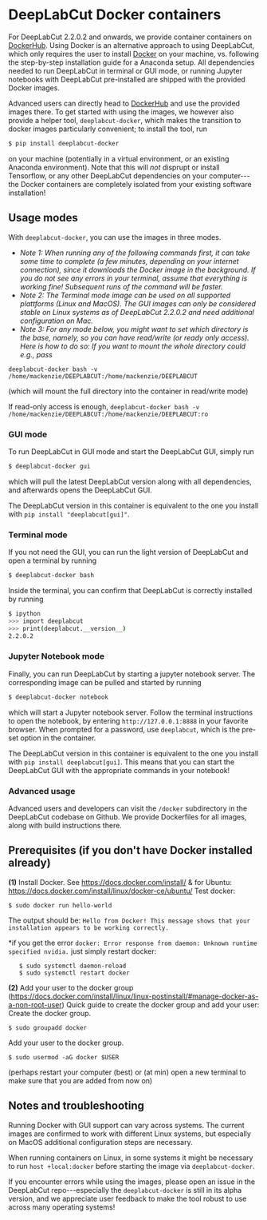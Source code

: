 # DeepLabCut Docker containers

For DeepLabCut 2.2.0.2 and onwards, we provide container containers on [DockerHub](https://hub.docker.com/r/deeplabcut/deeplabcut). Using Docker is an alternative approach to using DeepLabCut, which only requires the user to install [Docker](https://www.docker.com/) on your machine, vs. following the step-by-step installation guide for a Anaconda setup. All dependencies needed to run DeepLabCut in terminal or GUI mode, or running Jupyter notebooks with DeepLabCut pre-installed are shipped with the provided Docker images.

Advanced users can directly head to [DockerHub](https://hub.docker.com/r/deeplabcut/deeplabcut) and use the provided images there. To get started with using the images, we however also provide a helper tool, `deeplabcut-docker`, which makes the transition to docker images particularly convenient; to install the tool, run

``` bash
$ pip install deeplabcut-docker
```

on your machine (potentially in a virtual environment, or an existing Anaconda environment).
Note that this will *not* disprupt or install Tensorflow, or any other DeepLabCut dependencies on your computer---the Docker containers are completely isolated from your existing software installation!

## Usage modes

With `deeplabcut-docker`, you can use the images in three modes.

- *Note 1: When running any of the following commands first, it can take some time to complete (a few minutes, depending on your internet connection), since it downloads the Docker image in the background. If you do not see any errors in your terminal, assume that everything is working fine! Subsequent runs of the command will be faster.*
- *Note 2: The Terminal mode image can be used on all supported plattforms (Linux and MacOS). The GUI images can only be considered stable on Linux systems as of DeepLabCut 2.2.0.2 and need additional configuration on Mac.*
- *Note 3: For any mode below, you might want to set which directory is the base, namely, so you can have read/write (or ready only access). Here is how to do so:
If you want to mount the whole directory could e.g., pass*

`deeplabcut-docker bash -v /home/mackenzie/DEEPLABCUT:/home/mackenzie/DEEPLABCUT`

(which will mount the full directory into the container in read/write mode)

If read-only access is enough, `deeplabcut-docker bash -v /home/mackenzie/DEEPLABCUT:/home/mackenzie/DEEPLABCUT:ro`


### GUI mode

To run DeepLabCut in GUI mode and start the DeepLabCut GUI, simply run

``` bash
$ deeplabcut-docker gui
```

which will pull the latest DeepLabCut version along with all dependencies, and afterwards opens the DeepLabCut GUI.

The DeepLabCut version in this container is equivalent to the one you install with `pip install "deeplabcut[gui]"`.

### Terminal mode 

If you not need the GUI, you can run the light version of DeepLabCut and open a terminal by running

``` bash
$ deeplabcut-docker bash
```

Inside the terminal, you can confirm that DeepLabCut is correctly installed by running

``` bash
$ ipython
>>> import deeplabcut
>>> print(deeplabcut.__version__)
2.2.0.2
```

### Jupyter Notebook mode

Finally, you can run DeepLabCut by starting a jupyter notebook server. The corresponding image can be pulled and started by running

``` bash
$ deeplabcut-docker notebook 
```

which will start a Jupyter notebook server. Follow the terminal instructions to open the notebook, by entering `http://127.0.0.1:8888` in your favorite browser. When prompted for a password, use `deeplabcut`, which is the pre-set option in the container.

The DeepLabCut version in this container is equivalent to the one you install with `pip install deeplabcut[gui]`. This means that you can start the DeepLabCut GUI with the appropriate commands in your notebook!

### Advanced usage

Advanced users and developers can visit the `/docker` subdirectory in the DeepLabCut codebase on Github. We provide Dockerfiles for all images, along with build instructions there.

## Prerequisites (if you don't have Docker installed already)

**(1)** Install Docker. See https://docs.docker.com/install/ & for Ubuntu: https://docs.docker.com/install/linux/docker-ce/ubuntu/
Test docker: 

    $ sudo docker run hello-world
    
 The output should be: ``Hello from Docker! This message shows that your installation appears to be working correctly.``

*if you get the error ``docker: Error response from daemon: Unknown runtime specified nvidia.`` just simply restart docker: 
  
       $ sudo systemctl daemon-reload
       $ sudo systemctl restart docker

    
**(2)** Add your user to the docker group (https://docs.docker.com/install/linux/linux-postinstall/#manage-docker-as-a-non-root-user)
Quick guide  to create the docker group and add your user: 
Create the docker group.

    $ sudo groupadd docker
Add your user to the docker group.

    $ sudo usermod -aG docker $USER

(perhaps restart your computer (best) or (at min) open a new terminal to make sure that you are added from now on)


## Notes and troubleshooting

Running Docker with GUI support can vary across systems. The current images are confirmed to work with different Linux systems, but especially on MacOS additional configuration steps are necessary.

When running containers on Linux, in some systems it might be necessary to run `host +local:docker` before starting the image via `deeplabcut-docker`.

If you encounter errors while using the images, please open an issue in the DeepLabCut repo---especially the `deeplabcut-docker` is still in its alpha version, and we appreciate user feedback to make the tool robust to use across many operating systems!
